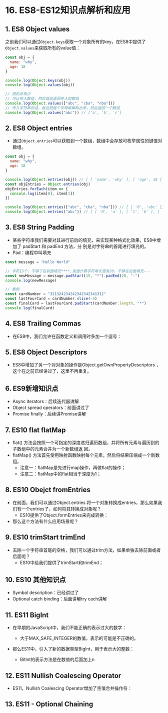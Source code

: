 # 16. ES8-ES12知识点解析和应用

## 1. ES8 Object values

之前我们可以通过`Object.keys`获取一个对象所有的key，在ES8中提供了 `Object.values`来获取所有的value值：

```js
const obj = {
  name: "why",
  age: 18
}

console.log(Object.keys(obj))
console.log(Object.values(obj))

// 用的非常少
// 可以传入数组，然后就会返回传入的数组
console.log(Object.values(["abc", "cba", "nba"]))
// 传入字符串的话，就会把每个字母串解构出来，然后返回一个数组
console.log(Object.values("abc")) // ['a', 'b', 'c']

```

## 2. ES8 Object entries

+ 通过`Object.entries`可以获取到一个数组，数组中会存放可枚举属性的键值对数组。

```js
const obj = {
  name: "why",
  age: 18
}

console.log(Object.entries(obj)) // [ [ 'name', 'why' ], [ 'age', 18 ] ]
const objEntries = Object.entries(obj)
objEntries.forEach(item => {
  console.log(item[0], item[1])
})

console.log(Object.entries(["abc", "cba", "nba"])) // [ [ '0', 'abc' ], [ '1', 'cba' ], [ '2', 'nba' ] ]
console.log(Object.entries("abc")) // [ [ '0', 'a' ], [ '1', 'b' ], [ '2', 'c' ] ]

```

## 3. ES8 String Padding

+ 某些字符串我们需要对其进行前后的填充，来实现某种格式化效果，ES8中增加了 padStart 和 padEnd 方法，分 别是对字符串的首尾进行填充的。
+ Pad：编程中叫填充

```js
const message = "Hello World"

// 字符15个，不够了在前面填充****,发面计算字符串长度有20，不够在后面填充---
const newMessage = message.padStart(15, "*").padEnd(20, "-")
console.log(newMessage)

// 案例
const cardNumber = "321324234242342342341312"
const lastFourCard = cardNumber.slice(-4)
const finalCard = lastFourCard.padStart(cardNumber.length, "*")
console.log(finalCard)

```

## 4. ES8 Trailing Commas

+ 在ES8中，我们允许在函数定义和调用时多加一个逗号：





## 5. ES8 Object Descriptors

+ ES8中增加了另一个对对象的操作是Object.getOwnPropertyDescriptors ，这个在之前已经讲过了，这里不再重复。



## 6. ES9新增知识点

+ Async iterators：后续迭代器讲解
+ Object spread operators：前面讲过了
+ Promise finally：后续讲Promise讲解



## 7. ES10 flat flatMap

+ flat() 方法会按照一个可指定的深度递归遍历数组，并将所有元素与遍历到的子数组中的元素合并为一个新数组返
  回。
+ flatMap() 方法首先使用映射函数映射每个元素，然后将结果压缩成一个新数组。
  + 注意一：flatMap是先进行map操作，再做flat的操作；
  + 注意二：flatMap中的flat相当于深度为1；



## 8. ES10 Obejct fromEntries

+ 在前面，我们可以通过Object.entries 将一个对象转换成entries，那么如果我们有一个entries了，如何将其转换成对象呢？
  + ES10提供了Object.formEntries来完成转换：
+ 那么这个方法有什么应用场景呢？





## 9. ES10 trimStart trimEnd

+ 去除一个字符串首尾的空格，我们可以通过trim方法，如果单独去除前面或者后面呢？
  + ES10中给我们提供了trimStart和trimEnd；



## 10. ES10 其他知识点

+ Symbol description：已经讲过了
+ Optional catch binding：后面讲解try cach讲解





## 11. ES11 BigInt

+ 在早期的JavaScript中，我们不能正确的表示过大的数字：
  + 大于MAX_SAFE_INTEGER的数值，表示的可能是不正确的。



+ 那么ES11中，引入了新的数据类型BigInt，用于表示大的整数：
  + BitInt的表示方法是在数值的后面加上n





## 12. ES11 Nullish Coalescing Operator

+ ES11，Nullish Coalescing Operator增加了空值合并操作符：





## 13. ES11 - Optional Chaining















